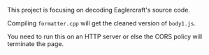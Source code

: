 This project is focusing on decoding Eaglercraft's source code.

Compiling `formatter.cpp` will get the cleaned version of `body1.js`.

You need to run this on an HTTP server or else the CORS policy will terminate the page.
